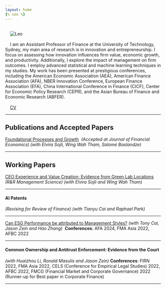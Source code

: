 ```yaml
---
layout: home
{% seo %}
---
```


<style type="text/css" media="screen">
* {
  box-sizing: border-box;
}

.row {
  display: flex;
  align-items: flex-start; /* Aligns items at their top edges */
  gap: 20px; /* Adds space between the columns */
}

.left {
  flex: 70%;
}

.right {
  flex: 30%;
}

img {
  display: block; /* Ensures the image does not have extra space around it */
  max-width: 100%; /* Ensures the image scales within the container */
  height: auto; /* Maintains the aspect ratio of the image */
}
</style>

<div class="row">
  <div class="right">
    <img src="/images/leo.png" alt="Leo">
  </div>
  <div class="left">
    I am an Assistant Professor of Finance at the University of Technology, Sydney, my main area of research is in innovation and entrepreneurship. I focus on assessing how innovation influences firm value, economic growth, and productivity. Additionally, I explore the impact of management on firm outcomes. I employ advanced statistical and machine learning techniques in my studies. My work has been presented at prestigious conferences, including the American Economic Association (AEA), American Finance Association (AFA), NBER Innovation Conference, European Finance Association (EFA), China International Conference in Finance (CICF), Center for Economic Policy Research (CEPR), and the Asian Bureau of Finance and Economic Research (ABFER).
    <br/><br/>
    <a href="/cv.pdf">CV</a>
  </div>
</div>

---

## Publications and Accepted Papers

<a href="https://papers.ssrn.com/sol3/papers.cfm?abstract_id=5098227">Foundational Processes and Growth</a>
 *(Accepted at Journal of Financial Economics)*
 *(with Elvira Sojli, Wing Wah Tham, Salomé Baslandze)*

---

## Working Papers

<a href="https://papers.ssrn.com/sol3/papers.cfm?abstract_id=4568809">CEO Experience and Value Creation: Evidence from Green Lab Locations</a> 
*(R&R Management Science)*
*(with Elvira Sojli and Wing Wah Tham)*

---

#### AI Patents 
*(Revising for Review of Finance)*
*(with Tianyu Cai and Raphael Park)*

---

<a href="https://papers.ssrn.com/sol3/papers.cfm?abstract_id=4266516">Can ESG Performance be attributed to Management Styles?</a>
*(with Tony Cai, Jason Zein and Hao Zhang)* 
__Conferences__: AFA 2024, FMA Asia 2022, AFBC 2022

---

#### Common Ownership and Antitrust Enforcement: Evidence from the Court 
*(with Huaizhou Li, Ronald Masulis and Jason Zein)*
__Conferences__: FIRN 2022, FMA Asia 2022, CELS (Conference for Empirical Legal Studies) 2022, AFBC 2022, FMCG (Financial Market and Corporate Governance) 2022 (Runner-up for Best paper in Corporate Finance)

---

[jekyll-docs]: https://jekyllrb.com/docs/home
[jekyll-gh]: https://github.com/jekyll/jekyll
[jekyll-talk]: https://talk.jekyllrb.com/
